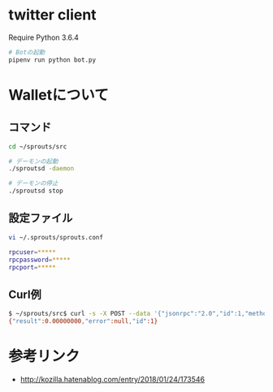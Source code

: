 # twitter client
Require Python 3.6.4

```bash
# Botの起動
pipenv run python bot.py
```


# Walletについて
## コマンド
```bash
cd ~/sprouts/src

# デーモンの起動
./sproutsd -daemon

# デーモンの停止
./sproutsd stop
```

## 設定ファイル
```bash
vi ~/.sprouts/sprouts.conf

rpcuser=*****
rpcpassword=*****
rpcport=*****
```

## Curl例
```bash
$ ~/sprouts/src$ curl -s -X POST --data '{"jsonrpc":"2.0","id":1,"method":"getbalance","params":[""]}' -H '{"content-type": "application/json"}' http://moya4:moya4pass@127.0.0.1:8332/
{"result":0.00000000,"error":null,"id":1}
```
# 参考リンク
* http://kozilla.hatenablog.com/entry/2018/01/24/173546